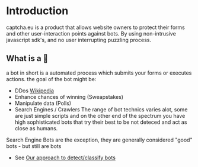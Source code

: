 # Introduction
captcha.eu is a product that allows website owners to protect their forms and other user-interaction points against bots.
By using non-intrusive javascript sdk's, and no user interrupting puzzling process.

## What is a 	🤖

a bot in short is a automated process which submits your forms or executes actions.
the goal of the bot might be:
  - DDos [Wikipedia](https://en.wikipedia.org/wiki/Denial-of-service_attack)
  - Enhance chances of winning (Sweapstakes)
  - Manipulate data (Polls)
  - Search Engines / Crawlers
The range of bot technics varies alot, some are just simple scripts and on the other end of the spectrum you have high sophisticated
bots that try their best to be not deteced and act as close as humans.

Search Engine Bots are the exception, they are generally considered "good" bots - but still are bots

  - See [Our approach to detect/classify bots](ml.md)

